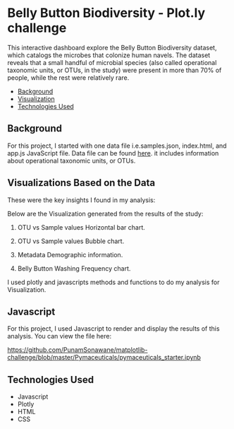# Belly Button Biodiversity - Plot.ly challenge 

This interactive dashboard explore the Belly Button Biodiversity dataset, which catalogs the microbes that colonize human navels.
The dataset reveals that a small handful of microbial species (also called operational taxonomic units, or OTUs, in the study) were present in more than 70% of people, while the rest were relatively rare.


* [Background](#background)
* [Visualization](#plotly)
* [Technologies Used](#technologies)

##  <a name="background"></a>Background

For this project, I started with one data file i.e.samples.json, index.html, and app.js JavaScript file. Data file can be found [here](./data/samples.json). it includes information about operational taxonomic units, or OTUs.

## <a name="plotly"></a>Visualizations Based on the Data

These were the key insights I found in my analysis:

Below are the Visualization generated from the results of the study:

 1. OTU vs Sample values Horizontal bar chart.

 2. OTU vs Sample values Bubble chart.

 3. Metadata Demographic information.

 4. Belly Button Washing Frequency chart.
 
I used plotly and javascripts methods and functions to do my analysis for Visualization.



##  <a name="nb"></a>Javascript 

For this project, I used Javascript  to render and display the results of this analysis. You can view the file here:

<https://github.com/PunamSonawane/matplotlib-challenge/blob/master/Pymaceuticals/pymaceuticals_starter.ipynb>


##  <a name="technologies"></a>Technologies Used

* Javascript
* Plotly
* HTML
* CSS